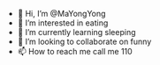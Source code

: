 - 👋 Hi, I’m @MaYongYong
- 👀 I’m interested in eating
- 🌱 I’m currently learning sleeping
- 💞️ I’m looking to collaborate on funny
- 📫 How to reach me call me 110

<!---
MaYongYong/MaYongYong is a ✨ special ✨ repository because its `README.md` (this file) appears on your GitHub profile.
You can click the Preview link to take a look at your changes.
--->
